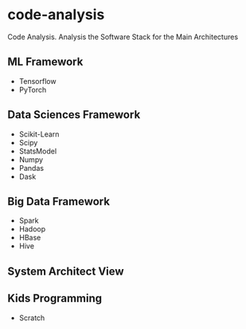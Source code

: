 # code-analysis
Code Analysis.
Analysis the Software Stack for the Main Architectures

## ML Framework
+ Tensorflow
+ PyTorch

## Data Sciences Framework
+ Scikit-Learn
+ Scipy
+ StatsModel
+ Numpy
+ Pandas
+ Dask

## Big Data Framework
+ Spark
+ Hadoop
+ HBase
+ Hive

## System Architect View

## Kids Programming
+ Scratch
